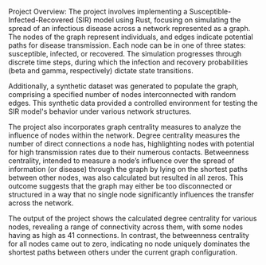 Project Overview:
The project involves implementing a Susceptible-Infected-Recovered (SIR) model using Rust, focusing on simulating the spread of an infectious disease across a network represented as a graph. The nodes of the graph represent individuals, and edges indicate potential paths for disease transmission. Each node can be in one of three states: susceptible, infected, or recovered. The simulation progresses through discrete time steps, during which the infection and recovery probabilities (beta and gamma, respectively) dictate state transitions.

Additionally, a synthetic dataset was generated to populate the graph, comprising a specified number of nodes interconnected with random edges. This synthetic data provided a controlled environment for testing the SIR model's behavior under various network structures.

The project also incorporates graph centrality measures to analyze the influence of nodes within the network. Degree centrality measures the number of direct connections a node has, highlighting nodes with potential for high transmission rates due to their numerous contacts. Betweenness centrality, intended to measure a node’s influence over the spread of information (or disease) through the graph by lying on the shortest paths between other nodes, was also calculated but resulted in all zeros. This outcome suggests that the graph may either be too disconnected or structured in a way that no single node significantly influences the transfer across the network.

The output of the project shows the calculated degree centrality for various nodes, revealing a range of connectivity across them, with some nodes having as high as 41 connections. In contrast, the betweenness centrality for all nodes came out to zero, indicating no node uniquely dominates the shortest paths between others under the current graph configuration.
